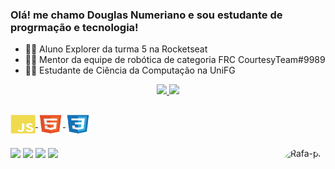 ### Olá! me chamo Douglas Numeriano e sou estudante de progrmação e tecnologia!

- 🚀💜 Aluno Explorer da turma 5 na Rocketseat
- 🤖💙 Mentor da equipe de robótica de categoria FRC CourtesyTeam#9989
- 📙🧡 Estudante de Ciência da Computação na UniFG

<div align="center">
  <a href="https://github.com/SaouronNoMosuko">
  <img height="180em" src="https://github-readme-stats.vercel.app/api?username=SauronNoMosuko&show_icons=true&theme=codeSTACKr&include_all_commits=true&count_private=true"/>
  <img height="180em" src="https://github-readme-stats.vercel.app/api/top-langs/?username=SauronNoMosuko&layout=compact&langs_count=7&theme=codeSTACKr"/>
</div>

##

 <img align="center" alt="Rafa-Js" height="30" width="40" src="https://raw.githubusercontent.com/devicons/devicon/master/icons/javascript/javascript-plain.svg">
 <img align="center" alt="Rafa-HTML" height="30" width="40" src="https://raw.githubusercontent.com/devicons/devicon/master/icons/html5/html5-original.svg">
 <img align="center" alt="Rafa-CSS" height="30" width="40" src="https://raw.githubusercontent.com/devicons/devicon/master/icons/css3/css3-original.svg">
  
</div>
  
  ###
 
   <a href="https://www.linkedin.com/in/douglas-numeriano-7405b5235/#education" target="_blank"><img src="https://img.shields.io/badge/LinkedIn-0077B5?style=for-the-badge&logo=linkedin&logoColor=white" target="_blank"></a>
    <a href="mailto:douglasnumeriano11@hotmail.com?subject=%3CInforma%C3%A7%C3%A3o%20necess%C3%A1ria%3E&body=%3CInforma%C3%A7%C3%A3o%20necess%C3%A1ria%3E" target="_blank"><img src="https://img.shields.io/badge/Microsoft_Outlook-0078D4?style=for-the-badge&logo=microsoft-outlook&logoColor=white" target="_blank"></a>
    <a href="https://discord.gg/ZkKDWGXQUp" target="_blank"><img src="https://img.shields.io/badge/Discord-7289DA?style=for-the-badge&logo=discord&logoColor=white" target="_blank"></a>
     <a href="https://www.instagram.com/_douglaaass_" target="_blank"><img src="https://img.shields.io/badge/-Instagram-%23E4405F?style=for-the-badge&logo=instagram&logoColor=white" target="_blank"></a>
      <img align="right" alt="Rafa-pic" height="150" style="border-radius:50px;" src="https://i.picasion.com/pic92/d94be0dcd7cfa1fbf5f7534a51143bc2.gif">
   
  
  
  
